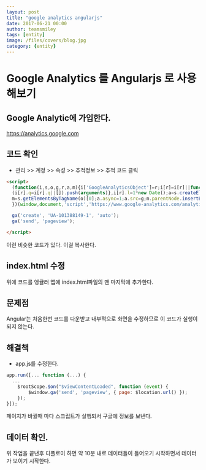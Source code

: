 ```yaml
--- 
layout: post 
title: "google analytics angularjs" 
date: 2017-06-21 00:00  
author: teamsmiley 
tags: [entity]
image: /files/covers/blog.jpg
category: {entity}
---
```


# Google Analytics 를 Angularjs 로 사용해보기 

## Google Analytic에 가입한다. 
https://analytics.google.com 

## 코드 확인  

* 관리 >> 계정 >> 속성 >> 추적정보 >> 추적 코드 클릭 

```html
<script>
  (function(i,s,o,g,r,a,m){i['GoogleAnalyticsObject']=r;i[r]=i[r]||function(){
  (i[r].q=i[r].q||[]).push(arguments)},i[r].l=1*new Date();a=s.createElement(o),
  m=s.getElementsByTagName(o)[0];a.async=1;a.src=g;m.parentNode.insertBefore(a,m)
  })(window,document,'script','https://www.google-analytics.com/analytics.js','ga');

  ga('create', 'UA-101388149-1', 'auto');
  ga('send', 'pageview');

</script>
```

이런 비슷한 코드가 있다. 
이걸 복사한다. 

## index.html  수정 
위에 코드를 앵귤러 앱에 index.html파일의 맨 마지막에 추가한다. 

## 문제점 
Angular는 처음한번 코드를 다운받고 내부적으로 화면을 수정하므로 이 코드가 실행이 되지 않는다. 

## 해결책 

* app.js를 수정한다. 
```js
app.run([... function (...) {
  ...
    $rootScope.$on("$viewContentLoaded", function (event) {
        $window.ga('send', 'pageview', { page: $location.url() });
    });
}]);
```

페이지가 바뀔때 마다 스크립트가 실행되서 구글에 정보를 보낸다. 

## 데이터 확인.

위 작업을 끝낸후 디플로이 하면 약 10분 내로 데이터들이 들어오기 시작하면서 데이터가 보이기 시작한다. 

